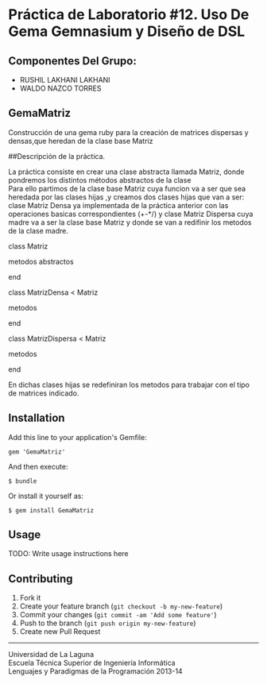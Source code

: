 Práctica de Laboratorio #12. Uso De Gema Gemnasium y Diseño de DSL
================

## Componentes Del Grupo:

- RUSHIL LAKHANI LAKHANI
- WALDO NAZCO TORRES


## GemaMatriz

Construcción de una gema ruby para la creación de matrices dispersas y densas,que heredan de la clase base Matriz 

##Descripción de la práctica.

La práctica consiste en crear una clase abstracta llamada Matriz, donde pondremos los distintos métodos abstractos de la clase  
Para ello partimos de la clase base Matriz cuya funcion va a ser que sea heredada por las clases hijas ,y creamos dos clases 
hijas que van a ser: clase Matriz Densa  ya implementada de la práctica anterior con las operaciones basicas 
correspondientes (+-*/)  y clase Matriz Dispersa cuya madre va a ser la clase base Matriz y donde se van a redifinir los metodos de 
la clase madre.

class  Matriz

  metodos abstractos
  
end

class MatrizDensa < Matriz

  metodos

end

class MatrizDispersa < Matriz

metodos

end

En dichas clases hijas se redefiniran los metodos para trabajar con el tipo de matrices indicado.
## Installation

Add this line to your application's Gemfile:

    gem 'GemaMatriz'

And then execute:

    $ bundle

Or install it yourself as:

    $ gem install GemaMatriz

## Usage

TODO: Write usage instructions here

## Contributing

1. Fork it
2. Create your feature branch (`git checkout -b my-new-feature`)
3. Commit your changes (`git commit -am 'Add some feature'`)
4. Push to the branch (`git push origin my-new-feature`)
5. Create new Pull Request

---

Universidad de La Laguna  
Escuela Técnica Superior de Ingeniería Informática  
Lenguajes y Paradigmas de la Programación 2013-14

